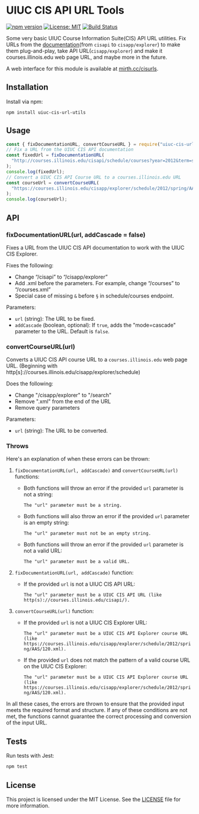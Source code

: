# UIUC CIS API URL Tools

[![npm version](https://img.shields.io/npm/v/cisurls)](https://www.npmjs.com/package/uiuc-cisapi-urls) [![License: MIT](https://img.shields.io/badge/License-MIT-green.svg)](https://opensource.org/licenses/MIT) [![Build Status](https://img.shields.io/npm/dt/uiuc-cisapi-urls.svg)](https://www.npmjs.com/package/uiuc-cisapi-urls)

Some very basic UIUC Course Information Suite(CIS) API URL utilities. Fix URLs from the [documentation](https://courses.illinois.edu/cisdocs/api)(from `cisapi` to `cisapp/explorer`) to make them plug-and-play, take API URL(`cisapp/explorer`) and make it courses.illinois.edu web page URL, and maybe more in the future.

A web interface for this module is available at [mirth.cc/cisurls](https://mirth.cc/cisurls).

## Installation

Install via npm:

`````````
npm install uiuc-cis-url-utils
`````````

## Usage

`````````javascript
const { fixDocumentationURL, convertCourseURL } = require("uiuc-cis-url-utils");
// Fix a URL from the UIUC CIS API documentation
const fixedUrl = fixDocumentationURL(
  "http://courses.illinois.edu/cisapi/schedule/courses?year=2012&term=spring§ionTypeCode=LEC§ionTypeCode=Q&collegeCode=KV&creditHours=3&subject=CHEM&sessionId=1&gened=NAT&qp=atomic+structure"
);
console.log(fixedUrl);
// Convert a UIUC CIS API Course URL to a courses.illinois.edu URL
const courseUrl = convertCourseURL(
  "https://courses.illinois.edu/cisapp/explorer/schedule/2012/spring/AAS/120.xml"
);
console.log(courseUrl);
`````````

## API

### fixDocumentationURL(url, addCascade = false)

Fixes a URL from the UIUC CIS API documentation to work with the UIUC CIS Explorer.

Fixes the following:
- Change “/cisapi” to “/cisapp/explorer”
- Add .xml before the parameters. For example, change “/courses” to “/courses.xml”
- Special case of missing `&` before `§` in schedule/courses endpoint.

Parameters:
- `url` (string): The URL to be fixed.
- `addCascade` (boolean, optional): If `true`, adds the "mode=cascade" parameter to the URL. Default is `false`.

### convertCourseURL(url)

Converts a UIUC CIS API course URL to a `courses.illinois.edu` web page URL. (Beginning with http[s]://courses.illinois.edu/cisapp/explorer/schedule)

Does the following:
- Change "/cisapp/explorer" to "/search"
- Remove ".xml" from the end of the URL
- Remove query parameters

Parameters:
- `url` (string): The URL to be converted.

### Throws
Here's an explanation of when these errors can be thrown:

1.  `fixDocumentationURL(url, addCascade)` and `convertCourseURL(url)` functions:
    
    *   Both functions will throw an error if the provided `url` parameter is not a string:
        
        ```The "url" parameter must be a string.```

    *   Both functions will also throw an error if the provided `url` parameter is an empty string:
        
        ```The "url" parameter must not be an empty string.```

    *   Both functions will throw an error if the provided `url` parameter is not a valid URL:  

        ```The "url" parameter must be a valid URL.```

2.  `fixDocumentationURL(url, addCascade)` function:

    *   If the provided `url` is not a UIUC CIS API URL:

        ```The "url" parameter must be a UIUC CIS API URL (like http(s)://courses.illinois.edu/cisapi/).```

4.  `convertCourseURL(url)` function:

    *   If the provided `url` is not a UIUC CIS Explorer URL:

        ```The "url" parameter must be a UIUC CIS API Explorer course URL (like https://courses.illinois.edu/cisapp/explorer/schedule/2012/spring/AAS/120.xml).```
    *   If the provided `url` does not match the pattern of a valid course URL on the UIUC CIS Explorer:

        ```The "url" parameter must be a UIUC CIS API Explorer course URL (like https://courses.illinois.edu/cisapp/explorer/schedule/2012/spring/AAS/120.xml).```


In all these cases, the errors are thrown to ensure that the provided input meets the required format and structure. If any of these conditions are not met, the functions cannot guarantee the correct processing and conversion of the input URL.

## Tests

Run tests with Jest:

`````````bash
npm test
`````````

## License

This project is licensed under the MIT License. See the [LICENSE](LICENSE) file for more information.
